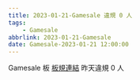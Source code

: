 ```yaml
---
title: 2023-01-21-Gamesale 違規 0 人
tags:
    - Gamesale
abbrlink: 2023-01-21-Gamesale
date: Gamesale-2023-01-21 12:00:00
---
```

Gamesale 板 [板規連結](https://www.ptt.cc/bbs/Gossiping/M.1637425085.A.07D.html)
昨天違規 0 人
